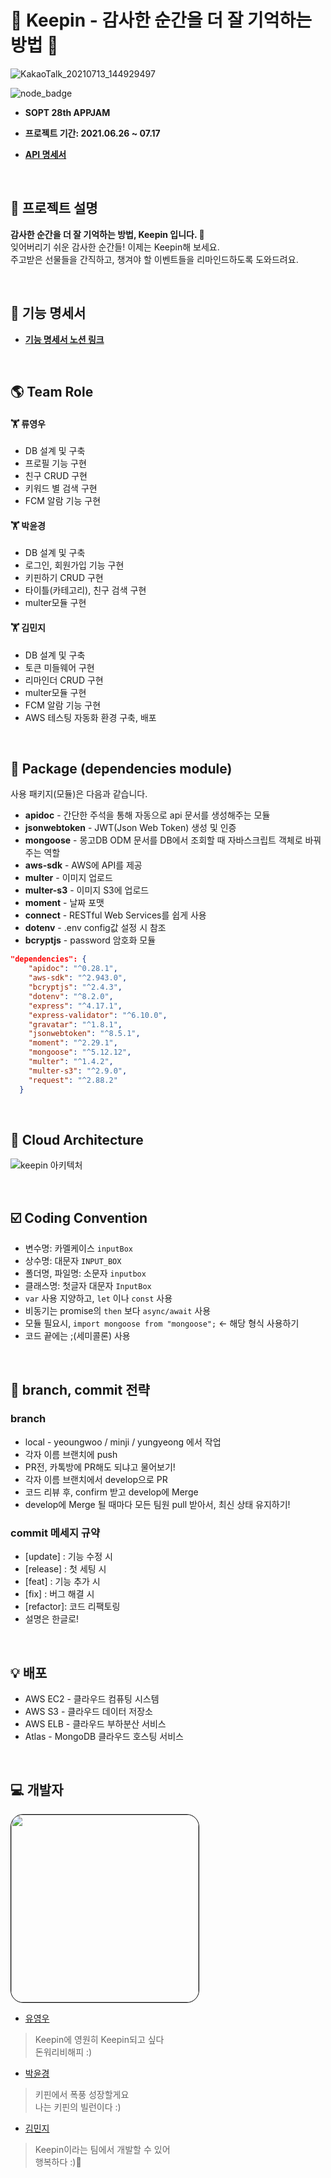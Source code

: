 
# 🎁 Keepin - 감사한 순간을 더 잘 기억하는 방법 🎁

![KakaoTalk_20210713_144929497](https://user-images.githubusercontent.com/37949197/125971169-54c2fa76-6519-44df-840a-9804f6a13063.png)



![node_badge](https://img.shields.io/badge/node-%3E%3D%2012.13.0-green)
<br>


* <b> SOPT 28th APPJAM
    
* 프로젝트 기간: 2021.06.26 ~ 07.17

* [API 명세서](http://keepin-alb-1248062252.ap-northeast-2.elb.amazonaws.com/apidoc/)</b>

<br>


## :information_desk_person: 프로젝트 설명

<b>감사한 순간을 더 잘 기억하는 방법, Keepin 입니다. 🎁</b> 
<br />
잊어버리기 쉬운 감사한 순간들! 이제는 Keepin해 보세요. <br>
주고받은 선물들을 간직하고, 챙겨야 할 이벤트들을 리마인드하도록 도와드려요.


<br>

## :bookmark_tabs: 기능 명세서

* <b>[기능 명세서 노션 링크](https://www.notion.so/3a87d177950c4cd9a499a06e266ac535) </b>

<br>

## :earth_americas: Team Role 


#### 🏋 류영우

- DB 설계 및 구축
- 프로필 기능 구현
- 친구 CRUD 구현
- 키워드 별 검색 구현
- FCM 알람 기능 구현

#### 🏋 박윤경

- DB 설계 및 구축
- 로그인, 회원가입 기능 구현
- 키핀하기 CRUD 구현
- 타이틀(카테고리), 친구 검색 구현
- multer모듈 구현

#### 🏋 김민지

- DB 설계 및 구축
- 토큰 미들웨어 구현
- 리마인더 CRUD 구현
- multer모듈 구현
- FCM 알람 기능 구현
- AWS 테스팅 자동화 환경 구축, 배포


<br>

## :blue_book: Package (dependencies module)
사용 패키지(모듈)은 다음과 같습니다.

- **apidoc** - 간단한 주석을 통해 자동으로 api 문서를 생성해주는 모듈
- **jsonwebtoken** - JWT(Json Web Token) 생성 및 인증
- **mongoose** - 몽고DB ODM 문서를 DB에서 조회할 때 자바스크립트 객체로 바꿔주는 역할
- **aws-sdk** - AWS에 API를 제공
- **multer** - 이미지 업로드
- **multer-s3** - 이미지 S3에 업로드
- **moment** - 날짜 포맷
- **connect** - RESTful Web Services를 쉽게 사용
- **dotenv** - .env config값 설정 시 참조
- **bcryptjs** - password 암호화 모듈

```json
"dependencies": {
    "apidoc": "^0.28.1",
    "aws-sdk": "^2.943.0",
    "bcryptjs": "^2.4.3",
    "dotenv": "^8.2.0",
    "express": "^4.17.1",
    "express-validator": "^6.10.0",
    "gravatar": "^1.8.1",
    "jsonwebtoken": "^8.5.1",
    "moment": "^2.29.1",
    "mongoose": "^5.12.12",
    "multer": "^1.4.2",
    "multer-s3": "^2.9.0",
    "request": "^2.88.2"
  }
  ```

<br>

## :green_book: Cloud Architecture
![keepin 아키텍처](https://user-images.githubusercontent.com/37949197/124752892-6093fe00-df63-11eb-9572-544fb01e8730.jpg)

<br>


## ☑️ Coding Convention
- 변수명: 카멜케이스 `inputBox`
- 상수명: 대문자 `INPUT_BOX`
- 폴더명, 파일명: 소문자 `inputbox`
- 클래스명: 첫글자 대문자 `InputBox`
- `var` 사용 지양하고, `let` 이나 `const` 사용
- 비동기는 promise의 `then` 보다 `async/await` 사용
- 모듈 필요시, `import mongoose from "mongoose";` ← 해당 형식 사용하기
- 코드 끝에는 ;(세미콜론) 사용

<br>

## 🦖 branch, commit 전략

### branch
- local - yeoungwoo / minji / yungyeong 에서 작업
- 각자 이름 브랜치에 push
- PR전, 카톡방에 PR해도 되냐고 물어보기!
- 각자 이름 브랜치에서 develop으로 PR
- 코드 리뷰 후, confirm 받고 develop에 Merge
- develop에 Merge 될 때마다 모든 팀원 pull 받아서, 최신 상태 유지하기!

### commit 메세지 규약
- [update] : 기능 수정 시
- [release] : 첫 세팅 시
- [feat] : 기능 추가 시
- [fix] : 버그 해결 시
- [refactor]: 코드 리팩토링
- 설명은 한글로!

<br>

## :bulb: 배포
* AWS EC2 - 클라우드 컴퓨팅 시스템
* AWS S3 - 클라우드 데이터 저장소
* AWS ELB - 클라우드 부하분산 서비스
* Atlas - MongoDB 클라우드 호스팅 서비스

<br>

## :computer: 개발자
<img style="border: 1px solid black !important; border-radius:20px;" src="https://user-images.githubusercontent.com/37949197/124622445-1739a500-deb6-11eb-82ce-fa84c1359f04.png" width="300px" />

* [유영우](https://github.com/Yboyu0u)
> Keepin에 영원히 Keepin되고 싶다 <br />
> 돈워리비해피 :)

* [박윤경](https://github.com/expresshighway)
> 키핀에서 폭풍 성장할게요 <br />
> 나는 키핀의 빌런이다 :)

* [김민지](https://github.com/milkyKim)
> Keepin이라는 팀에서 개발할 수 있어 <br />
> 행복하다 :)🌈
